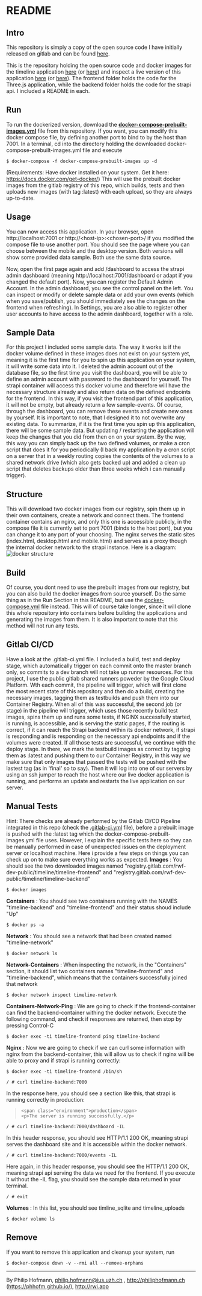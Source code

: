 
# README

## Intro

This repository is simply a copy of the open source code I have initially released on gitlab and can be found [here](https://gitlab.com/rwf-dev-public/timeline).

This is the repository holding the open source code and docker images for the timeline application [here](https://rwi.app/timeline/) (or [here](https://web.archive.org/web/20210618111754/https://rwi.app/timeline/)) and inspect a live version of this application [here](https://lht.rwi.app/) (or [here](https://web.archive.org/web/20210519085254/https://rwi.app/historytimeline/)). The frontend folder holds the code for the Three.js application, while the backend folder holds the code for the strapi api. I included a README in each.

## Run
To run the dockerized version, download the [**docker-compose-prebuilt-images.yml**](https://gitlab.com/rwf-dev-public/timeline/-/blob/master/docker-compose-prebuilt-images.yml) file from this repository.
If you want, you can modify this docker compose file, by defining another port to bind to by the host than 7001.
In a terminal, cd into the directory holding the downloaded docker-compose-prebuilt-images.yml file and execute 
```
$ docker-compose -f docker-compose-prebuilt-images up -d
```
(Requirements: Have docker installed on your system. Get it here: https://docs.docker.com/get-docker/)
This will use the prebuilt docker images from the gitlab registry of this repo, which builds, tests and then uploads new images (with tag :latest) with each upload, so they are always up-to-date.

## Usage

You can now access this application. In your browser, open http://localhost:7001 or http://\<host-ip\>:\<chosen-port\>/ if you modified the compose file to use another port. You should see the page where you can choose between the mobile and the desktop version. Both versions will show some provided data sample. Both use the same data source.

Now, open the first page again and add /dashboard to access the strapi admin dashboard (meaning http://localhost:7001/dashboard or adapt if you changed the default port). Now, you can register the Default Admin Account. In the admin dashboard, you see the control panel on the left. You can inspect or modify or delete sample data or add your own events (which when you save/publish, you should immediately see the changes on the frontend when refreshing). In Settings, you are also able to register other user accounts to have access to the admin dashboard, together with a role.

## Sample Data
For this project I included some sample data. The way it works is if the docker volume defined in these images does not exist on your system yet, meaning it is the first time for you to spin up this application on your system, it will write some data into it. I deleted the admin account out of the database file, so the first time you visit the dashboard, you will be able to define an admin account with password to the dashboard for yourself. The strapi container will access this docker volume and therefore will have the necessary structure already and also return data on the defined endpoints for the frontend. In this way, if you visit the frontend part of this application, it will not be empty, but already return a few sample-events. Of course, through the dashboard, you can remove these events and create new ones by yourself. It is important to note, that I designed it to not overwrite any existing data. To summarize, if it is the first time you spin up this application, there will be some sample data. But updating / restarting the application will keep the changes that you did from then on on your system. By the way, this way you can simply back up the two defined volumes, or make a cron script that does it for you periodically (I back my application by a cron script on a server that in a weekly routing copies the contents of the volumes to a shared network drive (which also gets backed up) and added a clean up script that deletes backups older than three weeks which i can manually trigger).

## Structure
This will download two docker images from our registry, spin them up in their own containers, create a network and connect them. The frontend container contains an nginx, and only this one is accessible publicly, in the compose file it is currently set to port 7001 (binds to the host port), but you can change it to any port of your choosing. The nginx serves the static sites (index.html, desktop.html and mobile.html) and serves as a proxy though the internal docker network to the strapi instance. Here is a diagram:
![docker structure](https://gitlab.com/rwf-dev-public/timeline/-/raw/master/timeline-docker.svg)
## Build
Of course, you dont need to use the prebuilt images from our registry, but you can also build the docker images from source yourself. Do the same thing as in the Run Section in this README, but use the [docker-compose.yml](https://gitlab.com/rwf-dev-public/timeline/-/blob/master/docker-compose.yml) file instead. This will of course take longer, since it will clone this whole repository into containers before building the applications and generating the images from them. It is also important to note that this method will not run any tests.

## Gitlab CI/CD
Have a look at the .gitlab-ci.yml file. I included a build, test and deploy stage, which automatically trigger on each commit onto the master branch only, so commits to a dev branch will not take up runner resources. For this project, I use the public gitlab shared runners poweder by the Google Cloud Platform. Wth each commit, the pipeline will trigger, which will first clone the most recent state of this repository and then do a build, creating the necessary images, tagging them as testbuilds and push them into our Container Registry. When all of this was successful, the second job (or stage) in the pipeline will trigger, which uses those recently build test images, spins them up and runs some tests, if NGINX successfully started, is running, is accessible, and is serving the static pages, if the routing is correct, if it can reach the Strapi backend within its docker network, if strapi is responding and is responding on the necessary api endpoints and if the volumes were created. If all those tests are successful, we continue with the deploy stage. In there, we mark the testbuild images as correct by tagging them as :latest and pushing them to our Container Registry, in this way we make sure that only images that passed the tests will be pushed with the lastest tag (as in 'final' so to say). Then it will log into one of our servers by using an ssh jumper to reach the host where our live docker application is running, and performs an update and restarts the live application on our server.

## Manual Tests
Hint: There checks are already performed by the Gitlab CI/CD Pipeline integrated in this repo (check the [.gitlab-ci.yml](https://gitlab.com/rwf-dev-public/timeline/-/blob/master/.gitlab-ci.yml) file), before a prebuilt image is pushed with the :latest tag which the docker-compose-prebuilt-images.yml file uses. However, I explain the specific tests here so they can be manually performed in case of unexpected issues on the deployment server or localhost machine.
Here i provide a few steps on things you can check up on to make sure everything works as expected.
**Images** : You should see the two downloaded images named "registry.gitlab.com/rwf-dev-public/timeline/timeline-frontend" and "registry.gitlab.com/rwf-dev-public/timeline/timeline-backend"
```
$ docker images
```
**Containers** : You should see two containers running with the NAMES "timeline-backend" and "timeline-frontend" and their status shoud include "Up"
```
$ docker ps -a
```
**Network** :  You should see a network that had been created named "timeline-network"
```
$ docker network ls
```
**Network-Containers** :  When inspecting the network, in the "Containers" section, it should list two containers names "timeline-frontend" and "timeline-backend", which means that the containers successfully joined that network
```
$ docker network inspect timeline-network
```
**Containers-Network-Ping** :  We are going to check if the frontend-container can find the backend-container withing the docker network. Execute the following command, and check if responses are returned, then stop by pressing Control-C
```
$ docker exec -ti timeline-frontend ping timeline-backend
```
**Nginx** :  Now we are going to check if we can curl some information with nginx from the backend-container, this will allow us to check if nginx will be able to proxy and if strapi is running correctly:
```
$ docker exec -ti timeline-frontend /bin/sh
```
```
/ # curl timeline-backend:7000
```
In the response here, you should see a section like this, that strapi is running correctly in production:
>     <span class="environment">production</span>
>     <p>The server is running successfully.</p>
```
/ # curl timeline-backend:7000/dashboard -IL
```
In this header response, you should see HTTP/1.1 200 OK, meaning strapi serves the dashboard site and it is accessible within the docker network.
```
/ # curl timeline-backend:7000/events -IL
```
Here again, in this header response, you should see the HTTP/1.1 200 OK, meaning strapi api serving the data we need for the frontend. If you execute it without the -IL flag, you should see the sample data returned in your terminal.
```
/ # exit
```
**Volumes** :  In this list, you should see timline_sqlite and timeline_uploads
```
$ docker volume ls
```

## Remove
If you want to remove this application and cleanup your system, run
```
$ docker-compose down -v --rmi all --remove-orphans
```
---
By Philip Hofmann, philip.hofmann@ius.uzh.ch , http://philiphofmann.ch (https://phhofm.github.io/), http://rwi.app
